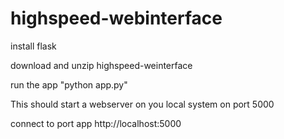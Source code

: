 # highspeed-webinterface

install flask

download and unzip highspeed-weinterface

run the app "python app.py"

This should start a webserver on you local system on port 5000

connect to port app http://localhost:5000
